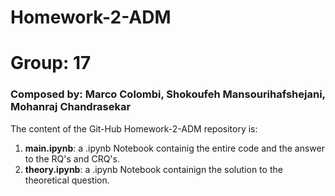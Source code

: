 # Homework-2-ADM
# Group: 17
### Composed by: Marco Colombi, Shokoufeh Mansourihafshejani, Mohanraj Chandrasekar
The content of the Git-Hub Homework-2-ADM repository is:
1. **main.ipynb**: a .ipynb Notebook containig the entire code and the answer to the RQ's and CRQ's.
2. **theory.ipynb**: a .ipynb Notebook containign the solution to the theoretical question.

